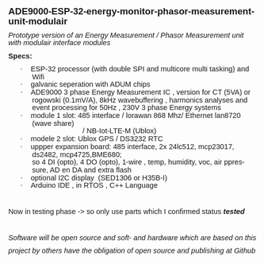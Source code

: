 <html>

<head>
<meta http-equiv=Content-Type content="text/html; charset=windows-1252">
<meta name=Generator content="Microsoft Word 15 (filtered)">
<style>
<!--
 /* Font Definitions */
 @font-face
	{font-family:Wingdings;
	panose-1:5 0 0 0 0 0 0 0 0 0;}
@font-face
	{font-family:"Cambria Math";
	panose-1:2 4 5 3 5 4 6 3 2 4;}
@font-face
	{font-family:Calibri;
	panose-1:2 15 5 2 2 2 4 3 2 4;}
 /* Style Definitions */
 p.MsoNormal, li.MsoNormal, div.MsoNormal
	{margin-top:0cm;
	margin-right:0cm;
	margin-bottom:8.0pt;
	margin-left:0cm;
	line-height:107%;
	font-size:11.0pt;
	font-family:"Calibri",sans-serif;}
p.MsoListParagraph, li.MsoListParagraph, div.MsoListParagraph
	{margin-top:0cm;
	margin-right:0cm;
	margin-bottom:8.0pt;
	margin-left:36.0pt;
	line-height:107%;
	font-size:11.0pt;
	font-family:"Calibri",sans-serif;}
p.MsoListParagraphCxSpFirst, li.MsoListParagraphCxSpFirst, div.MsoListParagraphCxSpFirst
	{margin-top:0cm;
	margin-right:0cm;
	margin-bottom:0cm;
	margin-left:36.0pt;
	margin-bottom:.0001pt;
	line-height:107%;
	font-size:11.0pt;
	font-family:"Calibri",sans-serif;}
p.MsoListParagraphCxSpMiddle, li.MsoListParagraphCxSpMiddle, div.MsoListParagraphCxSpMiddle
	{margin-top:0cm;
	margin-right:0cm;
	margin-bottom:0cm;
	margin-left:36.0pt;
	margin-bottom:.0001pt;
	line-height:107%;
	font-size:11.0pt;
	font-family:"Calibri",sans-serif;}
p.MsoListParagraphCxSpLast, li.MsoListParagraphCxSpLast, div.MsoListParagraphCxSpLast
	{margin-top:0cm;
	margin-right:0cm;
	margin-bottom:8.0pt;
	margin-left:36.0pt;
	line-height:107%;
	font-size:11.0pt;
	font-family:"Calibri",sans-serif;}
.MsoChpDefault
	{font-family:"Calibri",sans-serif;}
.MsoPapDefault
	{margin-bottom:8.0pt;
	line-height:107%;}
@page WordSection1
	{size:595.3pt 841.9pt;
	margin:70.85pt 70.85pt 70.85pt 70.85pt;}
div.WordSection1
	{page:WordSection1;}
 /* List Definitions */
 ol
	{margin-bottom:0cm;}
ul
	{margin-bottom:0cm;}
-->
</style>

</head>

<body lang=NL>

<div class=WordSection1>

<p class=MsoNormal><b><span style='font-size:14.0pt;line-height:107%;
font-family:"Arial",sans-serif'>ADE9000-ESP-32-energy-monitor-phasor-measurement-unit-modulair</span></b></p>

<p class=MsoNormal><i><span style='font-family:"Arial",sans-serif'>Prototype
version of an Energy Measurement / Phasor Measurement unit with modulair
interface modules  </span></i></p>

<p class=MsoNormal><b><span style='font-family:"Arial",sans-serif'>Specs:</span></b></p>

<p class=MsoListParagraphCxSpFirst style='text-indent:-18.0pt'><span
style='font-family:Symbol'>·<span style='font:7.0pt "Times New Roman"'>&nbsp;&nbsp;&nbsp;&nbsp;&nbsp;&nbsp;
</span></span><span style='font-family:"Arial",sans-serif'>ESP-32 processor
(with double SPI and multicore multi tasking) and Wifi </span></p>

<p class=MsoListParagraphCxSpMiddle style='text-indent:-18.0pt'><span
style='font-family:Symbol'>·<span style='font:7.0pt "Times New Roman"'>&nbsp;&nbsp;&nbsp;&nbsp;&nbsp;&nbsp;
</span></span><span style='font-family:"Arial",sans-serif'>galvanic seperation
with ADUM chips </span></p>

<p class=MsoListParagraphCxSpMiddle style='text-indent:-18.0pt'><span
style='font-family:Symbol'>·<span style='font:7.0pt "Times New Roman"'>&nbsp;&nbsp;&nbsp;&nbsp;&nbsp;&nbsp;
</span></span><span style='font-family:"Arial",sans-serif'>ADE9000 3 phase
Energy Measurement IC , version for CT (5VA) or </span></p>

<p class=MsoListParagraphCxSpMiddle><span style='font-family:"Arial",sans-serif'>rogowski
(0.1mV/A), 8kHz wavebuffering , harmonics analyses and </span></p>

<p class=MsoListParagraphCxSpMiddle><span style='font-family:"Arial",sans-serif'>event
processing for 50Hz , 230V 3 phase Energy systems </span></p>

<p class=MsoListParagraphCxSpMiddle style='text-indent:-18.0pt'><span
style='font-family:Symbol'>·<span style='font:7.0pt "Times New Roman"'>&nbsp;&nbsp;&nbsp;&nbsp;&nbsp;&nbsp;
</span></span><span style='font-family:"Arial",sans-serif'>module 1 slot: 485
interface / lorawan 868 Mhz/ Ethernet lan8720 (wave share)</span></p>

<p class=MsoListParagraphCxSpMiddle><span style='font-family:"Arial",sans-serif'>                        
/ NB-Iot-LTE-M (Ublox) </span></p>

<p class=MsoListParagraphCxSpMiddle style='text-indent:-18.0pt'><span
style='font-family:Symbol'>·<span style='font:7.0pt "Times New Roman"'>&nbsp;&nbsp;&nbsp;&nbsp;&nbsp;&nbsp;
</span></span><span style='font-family:"Arial",sans-serif'>modele 2 slot: Ublox
GPS / DS3232 RTC </span></p>

<p class=MsoListParagraphCxSpMiddle style='text-indent:-18.0pt'><span
style='font-family:Symbol'>·<span style='font:7.0pt "Times New Roman"'>&nbsp;&nbsp;&nbsp;&nbsp;&nbsp;&nbsp;
</span></span><span style='font-family:"Arial",sans-serif'>uppper expansion
board: 485 interface, 2x 24lc512, mcp23017, ds2482, mcp4725,BME680; </span></p>

<p class=MsoListParagraphCxSpMiddle><span style='font-family:"Arial",sans-serif'>so
4 DI (opto), 4 DO (opto), 1-wire , temp, humidity, voc, air ppressure, AD en DA
and extra flash </span></p>

<p class=MsoListParagraphCxSpMiddle style='text-indent:-18.0pt'><span
style='font-family:Symbol'>·<span style='font:7.0pt "Times New Roman"'>&nbsp;&nbsp;&nbsp;&nbsp;&nbsp;&nbsp;
</span></span><span style='font-family:"Arial",sans-serif'>optional I2C
display  (SED1306 or H35B-I)</span></p>

<p class=MsoListParagraphCxSpLast style='text-indent:-18.0pt'><span
style='font-family:Symbol'>·<span style='font:7.0pt "Times New Roman"'>&nbsp;&nbsp;&nbsp;&nbsp;&nbsp;&nbsp;
</span></span><span style='font-family:"Arial",sans-serif'>Arduino IDE , in
RTOS , C++ Language </span></p>

<p class=MsoNormal><span style='font-family:"Arial",sans-serif'>&nbsp;</span></p>

<p class=MsoNormal><span style='font-family:"Arial",sans-serif'>Now in testing
phase -&gt; so only use parts which I confirmed status <b><i>tested</i></b> </span></p>

<p class=MsoNormal><span style='font-family:"Arial",sans-serif'>&nbsp;</span></p>

<p class=MsoNormal><i><span style='font-family:"Arial",sans-serif'>Software
will be open source and soft- and hardware which are based on this </span></i></p>

<p class=MsoNormal><i><span style='font-family:"Arial",sans-serif'>project by
others have the obligation of open source and publishing at Github</span></i></p>

</div>

</body>

</html>
